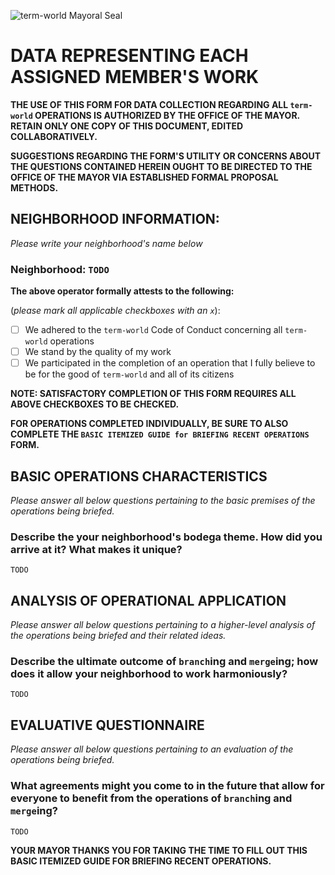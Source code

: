 ![term-world Mayoral Seal](https://user-images.githubusercontent.com/1552764/215439183-8748747c-b24a-48c1-909e-3eb398e8b155.png)

# DATA REPRESENTING EACH ASSIGNED MEMBER'S WORK

**THE USE OF THIS FORM FOR DATA COLLECTION REGARDING ALL `term-world` OPERATIONS IS AUTHORIZED BY THE OFFICE OF THE MAYOR. RETAIN ONLY ONE COPY OF THIS DOCUMENT, EDITED COLLABORATIVELY.**

**SUGGESTIONS REGARDING THE FORM'S UTILITY OR CONCERNS ABOUT THE QUESTIONS CONTAINED HEREIN OUGHT TO BE DIRECTED TO THE OFFICE OF THE MAYOR VIA ESTABLISHED FORMAL PROPOSAL METHODS.**

## NEIGHBORHOOD INFORMATION:

*Please write your neighborhood's name below*

### Neighborhood: `TODO`

**The above operator formally attests to the following:**

(*please mark all applicable checkboxes with an `x`*):

- [ ] We adhered to the `term-world` Code of Conduct concerning all `term-world` operations
- [ ] We stand by the quality of my work
- [ ] We participated in the completion of an operation that I fully believe to be for the good of `term-world` and all of its citizens

**NOTE: SATISFACTORY COMPLETION OF THIS FORM REQUIRES ALL ABOVE CHECKBOXES TO BE CHECKED.**

**FOR OPERATIONS COMPLETED INDIVIDUALLY, BE SURE TO ALSO COMPLETE THE `BASIC ITEMIZED GUIDE for BRIEFING RECENT OPERATIONS` FORM.**

## BASIC OPERATIONS CHARACTERISTICS

*Please answer all below questions pertaining to the basic premises of the operations being briefed.*

### Describe the your neighborhood's bodega theme. How did you arrive at it? What makes it unique?

`TODO`

## ANALYSIS OF OPERATIONAL APPLICATION

*Please answer all below questions pertaining to a higher-level analysis of the operations being briefed and their related ideas.*

### Describe the ultimate outcome of `branch`ing and `merge`ing; how does it allow your neighborhood to work harmoniously?

`TODO`

## EVALUATIVE QUESTIONNAIRE

*Please answer all below questions pertaining to an evaluation of the operations being briefed.*

### What agreements might you come to in the future that allow for everyone to benefit from the operations of `branch`ing and `merge`ing?

`TODO`

**YOUR MAYOR THANKS YOU FOR TAKING THE TIME TO FILL OUT THIS BASIC ITEMIZED GUIDE FOR BRIEFING RECENT OPERATIONS.**
